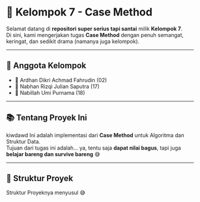 # 🧠 Kelompok 7 - Case Method

Selamat datang di **repositori super serius tapi santai** milik **Kelompok 7**.  
Di sini, kami mengerjakan tugas **Case Method** dengan penuh semangat, keringat, dan sedikit drama (namanya juga kelompok).

---

## 👥 Anggota Kelompok

- 🧔 Ardhan Dikri Achmad Fahrudin (02)
- 🧠 Nabhan Rizqi Julian Saputra (17)
- 🌸 Nabillah Umi Purnama (18)
---

## 📚 Tentang Proyek Ini
kiwdawd
Ini adalah implementasi dari **Case Method** untuk Algoritma dan Struktur Data.  
Tujuan dari tugas ini adalah... ya, tentu saja **dapat nilai bagus**, tapi juga **belajar bareng dan survive bareng** 😅

---

## 📂 Struktur Proyek

Struktur Proyeknya menyusul 😅
<!-- ```bash
📁 case-method-kelompok7/
├── 📄 README.md         # Tempat curhat... eh, penjelasan
├── 📄 index.html        # Tampilan utama
├── 📁 assets/           # File gambar, CSS, dan teman-temannya
└── 📁 src/              # Source code kami yang penuh perjuangan -->

